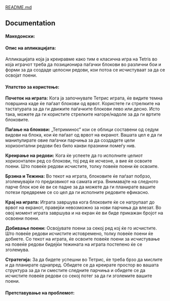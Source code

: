 [README.md](https://github.com/AndrejRistovski/VP-Tetris-Game/files/15214239/README.md)

## Documentation
#### __Македонски:__
#### Опис на апликацијата:
Апликацијата која ја креиравме како тим е класична игра на Tetris во која играчот треба да позиционира паѓачки блокови во различни бои и форми за да создаде целосни редови, кои потоа се исчистуваат за да се освојат поени.
#### Упатство за користење: 
__Почеток на играта:__ Когa ја започнувате Тетрис играта, ќе видите темна површина каде ќе паѓаат блокови од врвот. Користете ги стрелките на тастатурата за да ги движите паѓачките блокови лево или десно. Исто така, можете да ги користите стрелките нагоре/надоле за да ги вртите блоковите.

__Паѓање на блокови:__ „Тетриминос“ кои се облици составени од седум видови на блока, кои ќе паѓаат од врвот на екранот. Вашата цел е да ги манипулирате овие паѓачки парчиња за да создадете цели хоризонтални редови без било какви празнини помеѓу нив.

__Креирање на редови:__ Кога ќе успеете да го исполните целиот хоризонтален ред со блокови, тој ред ќе исчезне, а вие ќе освоите поени. Што повеќе редови исчистите, толку повеќе поени ќе освоите.

__Брзина и Тежина:__ Во текот на играта, блоковите ќе паѓаат побрзо, зголемувајќи го предизвикот на самата игра. Внимавајте на следното парче блок кое ќе ви се падне за да можете да ги планирате вашите потези предвреме се со цел да ги исполните редовите ефикасно.

__Крај на играта:__ Играта завршува кога блоковите ќе се натрупаат до врвот на екранот, правејќи невозможно за нови парчиња да влезат. Во овој момент играта завршува и на екран ќе ви биде прикажан бројот на освоени поени.

__Добивање поени:__ Освојувате поени за секој ред кој ќе го исчистите. Што повеќе редови исчистите истовремено, толку повеќе поени ќе добиете. Со текот на играта, ќе освоите повеќе поени за исчистување на повеќе редови бидејќи тежината на играта постепено ќе се зголемува.

__Стратегија:__ За да бидете успешни во Тетрис, ќе треба брзо да мислите и да планирате однапред. Обидете се да креирате простор во вашата структура за да ги сместите следните парчиња и обидете се да исчистите повеќе редови со  секој потег за да ги зголемите вашите поени.

#### Претставување на проблемот:
